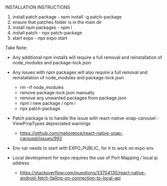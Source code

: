 INSTALLATION INSTRUCTIONS
1. install patch package - npm install -g patch-package
2. ensure that patches folder is in the main dir
3. install npm packages - npm i
4. install patch - npx patch-package
5. start expo - npx expo start


Take Note:
- Any additional npm installs will require a full removal and reinstallation of node_modules and package-lock.json
- Any issues with npm packages will also require a full removal and reinstallation of node_modules and package-lock.json
    - rm -rf node_modules
    - remove package-lock.json manually
    - remove any unwanted packages from package.json
    - npm i new package / npm i
    - npx patch-package

- Patch package is to handle the issue with react-native-snap-carousel - ViewPropTypes depreciated warnings
    - https://github.com/meliorence/react-native-snap-carousel/issues/992

- Env var needs to start with EXPO_PUBLIC_ for it to work on expo env

- Local development for expo requires the use of Port Mapping / local ip address 
    - https://stackoverflow.com/questions/33704130/react-native-android-fetch-failing-on-connection-to-local-api



 
